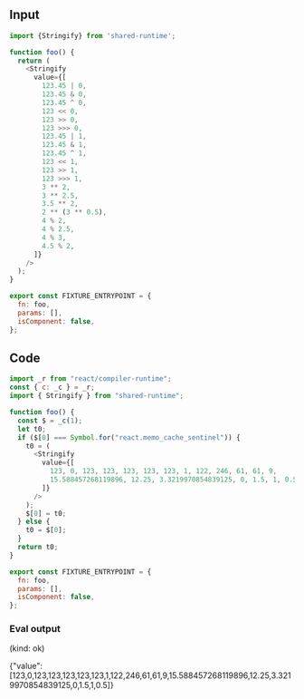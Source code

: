 
## Input

```javascript
import {Stringify} from 'shared-runtime';

function foo() {
  return (
    <Stringify
      value={[
        123.45 | 0,
        123.45 & 0,
        123.45 ^ 0,
        123 << 0,
        123 >> 0,
        123 >>> 0,
        123.45 | 1,
        123.45 & 1,
        123.45 ^ 1,
        123 << 1,
        123 >> 1,
        123 >>> 1,
        3 ** 2,
        3 ** 2.5,
        3.5 ** 2,
        2 ** (3 ** 0.5),
        4 % 2,
        4 % 2.5,
        4 % 3,
        4.5 % 2,
      ]}
    />
  );
}

export const FIXTURE_ENTRYPOINT = {
  fn: foo,
  params: [],
  isComponent: false,
};

```

## Code

```javascript
import _r from "react/compiler-runtime";
const { c: _c } = _r;
import { Stringify } from "shared-runtime";

function foo() {
  const $ = _c(1);
  let t0;
  if ($[0] === Symbol.for("react.memo_cache_sentinel")) {
    t0 = (
      <Stringify
        value={[
          123, 0, 123, 123, 123, 123, 123, 1, 122, 246, 61, 61, 9,
          15.588457268119896, 12.25, 3.3219970854839125, 0, 1.5, 1, 0.5,
        ]}
      />
    );
    $[0] = t0;
  } else {
    t0 = $[0];
  }
  return t0;
}

export const FIXTURE_ENTRYPOINT = {
  fn: foo,
  params: [],
  isComponent: false,
};

```
      
### Eval output
(kind: ok) <div>{"value":[123,0,123,123,123,123,123,1,122,246,61,61,9,15.588457268119896,12.25,3.3219970854839125,0,1.5,1,0.5]}</div>